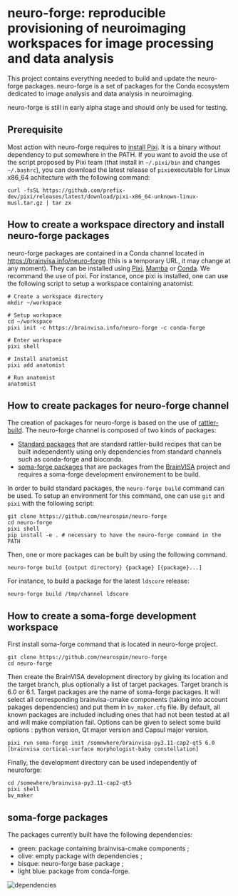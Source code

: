 # neuro-forge: reproducible provisioning of neuroimaging workspaces for image processing and data analysis

This project contains everything needed to build and update the neuro-forge packages. neuro-forge is a set of packages for the Conda ecosystem dedicated to image analysis and data analysis in neuroimaging.

neuro-forge is still in early alpha stage and should only be used for testing.

## Prerequisite
Most action with neuro-forge requires to [install Pixi](https://pixi.sh). It is a binary without dependency to put somewhere in the PATH. If you want to avoid the use of the script proposed by Pixi team (that install in `~/.pixi/bin` and changes `~/.bashrc`), you can download the latest release of `pixi`executable for Linux x86_64 achitecture with the following command:

```
curl -fsSL https://github.com/prefix-dev/pixi/releases/latest/download/pixi-x86_64-unknown-linux-musl.tar.gz | tar zx
```

## How to create a workspace directory and install neuro-forge packages

neuro-forge packages are contained in a Conda channel located in https://brainvisa.info/neuro-forge (this is a temporary URL, it may change at any moment). They can be installed using [Pixi](https://pixi.sh), [Mamba](https://mamba.readthedocs.io) or [Conda](https://docs.conda.io). We recommand the use of pixi. For instance, once pixi is installed, one can use the following script to setup a workspace containing anatomist:

```
# Create a workspace directory
mkdir ~/workspace

# Setup workspace
cd ~/workspace
pixi init -c https://brainvisa.info/neuro-forge -c conda-forge

# Enter workspace
pixi shell

# Install anatomist
pixi add anatomist

# Run anatomist
anatomist
```

## How to create packages for neuro-forge channel

The creation of packages for neuro-forge is based on the use of [rattler-build](https://prefix-dev.github.io/rattler-build). The neuro-forge channel is composed of two kinds of packages:

- [Standard packages](https://github.com/neurospin/neuro-forge/tree/main/recipes) that are standard rattler-build recipes that can be built independently using only dependencies from standard channels such as conda-forge and bioconda.
- [soma-forge packages](https://github.com/neurospin/neuro-forge/tree/main/soma-forge) that are packages from the [BrainVISA](https://brainvisa.info) project and requires a soma-forge development environement to be build.


In order to build standard packages, the `neuro-forge build` command can be used. To setup an environment for this command, one can use `git` and `pixi` with the following script:

```
git clone https://github.com/neurospin/neuro-forge
cd neuro-forge
pixi shell
pip install -e . # necessary to have the neuro-forge command in the PATH
```

Then, one or more packages can be built by using the following command.
```
neuro-forge build {output directory} {package} [{package}...]
```

For instance, to build a package for the latest `ldscore` release:
```
neuro-forge build /tmp/channel ldscore
```

## How to create a soma-forge development workspace

First install soma-forge command that is located in neuro-forge project.
```
git clone https://github.com/neurospin/neuro-forge
cd neuro-forge
```

Then create the BrainVISA development directory by giving its location and the target branch, plus optionally a list of target packages. Target branch is 6.0 or 6.1.
Target packages are the name of soma-forge packages. It will select all corresponding brainvisa-cmake components (taking into account pakages dependencies) and put them in `bv_maker.cfg` file. By default, all known packages are included including ones that had not been tested at all and will make compilation fail. Options can be given to select some build options : python version, Qt major version and Capsul major version.
```
pixi run soma-forge init /somewhere/brainvisa-py3.11-cap2-qt5 6.0 [brainvisa cortical-surface morphologist-baby constellation]
```

Finally, the development directory can be used independently of neuroforge:
```
cd /somewhere/brainvisa-py3.11-cap2-qt5
pixi shell
bv_maker
```

## soma-forge packages

The packages currently built have the following dependencies:
- green: package containing brainvisa-cmake components ;
- olive: empty package with dependencies ;
- bisque: neuro-forge base package ; 
- light blue: package from conda-forge.

![dependencies](https://github.com/brainvisa/soma-forge/assets/3062350/c34edacd-ec27-49b4-b68d-75505390d63b)
